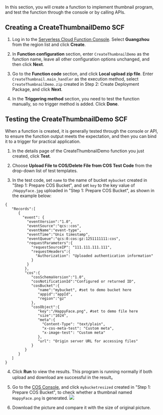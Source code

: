 In this section, you will create a function to implement thumbnail program, and test the function through the console or by calling APIs.

## Creating a CreateThumbnailDemo SCF
1) Log in to the [Serverless Cloud Function Console](https://console.cloud.tencent.com/scf). Select **Guangzhou** from the region list and click **Create**.

2) In **Function configuration** section, enter `CreateThumbnailDemo` as the function name, leave all other configuration options unchanged, and then click **Next**.

3) Go to the **Function code** section, and click **Local upload zip file**. Enter `CreateThumbnail.main_handler` as the execution method, select `CreateThumbnailDemo.zip` created in Step 2: Create Deployment Package, and click **Next**.

4) In the **Triggering method** section, you need to test the function manually, so no trigger method is added. Click **Done**.

## Testing the CreateThumbnailDemo SCF
When a function is created, it is generally tested through the console or API, to ensure the function output meets the expectation, and then you can bind it to a trigger for practical application.

1) In the details page of the CreateThumbnailDemo function you just created, click **Test**.

2) Choose **Upload File to COS/Delete File from COS Test Code** from the drop-down list of test templates.

3) In the test code, set `name` to the name of bucket `mybucket` created in "Step 1: Prepare COS Bucket", and set `key` to the key value of `/HappyFace.jpg` uploaded in "Step 1: Prepare COS Bucket", as shown in the example below:

```
{  
   "Records":[  
      {
        "event": {
          "eventVersion":"1.0",
          "eventSource":"qcs::cos",
          "eventName":"event-type",
          "eventTime":"Unix timestamp",
          "eventQueue":"qcs:0:cos:gz:1251111111:cos",
          "requestParameters":{
            "requestSourceIP": "111.111.111.111",
            "requestHeaders":{
              "Authorization": "Uploaded authentication information"
            }
          }
         },
         "cos":{  
            "cosSchemaVersion":"1.0",
            "cosNotificationId":"Configured or returned ID",
            "cosBucket":{  
               "name":"mybucket", #set to demo bucket here
               "appid":"appId",
               "region":"gz"
            },
            "cosObject":{  
               "key":"/HappyFace.png", #set to demo file here
               "size":"1024",
               "meta":{
                 "Content-Type": "text/plain",
                 "x-cos-meta-test": "Custom meta",
                 "x-image-test": "Custom meta"
               },
               "url": "Origin server URL for accessing files"
            }
         }
      }
   ]
}
```

4) Click **Run** to view the results. This program is running normally if both upload and download are successful in the result。


5) Go to the [COS Console](https://console.cloud.tencent.com/cos5/index), and click `mybucketresized` created in "Step 1: Prepare COS Bucket", to check whether a thumbnail named `HappyFace.png` is generated.
![](https://main.qcloudimg.com/raw/9741d01c1b80393e74faaa250d10a6b2.png)

6) Download the picture and compare it with the size of original picture.

